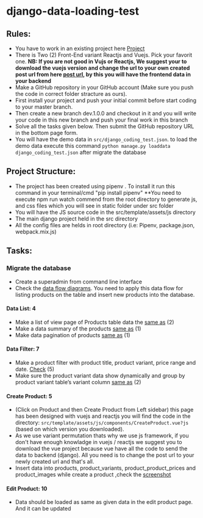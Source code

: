 # django-data-loading-test

## Rules:  

- You have to work in an existing project here [Project](https://drive.google.com/drive/folders/1kguo61I9oviPthmJ1a5DlSS2XcFQiIBW?usp=sharing)
- There is Two (2) Front-End variant Reactjs and Vuejs. Pick your favorit one.
**NB: If you are not good in Vujs or Reactjs, We suggest your to download the vuejs version and change the url to your own created post url from here [post url](https://prnt.sc/26jheo6), by this you will have the frontend data in your backend**
- Make a GitHub repository in your GitHub account  (Make sure you push the code in correct folder stracture as ours).
- First install your project and push your initial commit before start coding to your  master branch.
- Then create a new branch dev.1.0.0 and checkout in it and you will write your code  in this new branch and push your final work in this branch  
- Solve all the tasks given below. Then submit the GitHub repository URL in the bottom page form.
- You will have the demo data in `src/django_coding_test.json`. to load the demo data execute this command `python manage.py loaddata django_coding_test.json` after migrate the database


## Project Structure:

- The project has been created using pipenv . To install it run this command in your terminal/cmd "pip install pipenv"
**You need to execute npm run watch commend from the root directory to generate js, and css files which you will see in static folder under src folder
- You will have the JS source code in the src/template/assets/js directory 
- The main django project held in the src directory 
- All the config files are helds in root directory (i.e: Pipenv, package.json, webpack.mix.js)

## Tasks:  

### Migrate the database

- Create a superadmin from command line interface
- Check the [data flow diagrams](https://prnt.sc/u93yw2). You need to apply this data flow for listing products on the table and insert new products into the database.  

#### Data List: 4

- Make a list of view page of Products table data the [same as](https://prntscr.com/u944u8)                              (2)
- Make a data summary of the products [same as](https://prntscr.com/u945c2)                                              (1)  
- Make data pagination of products [same as](https://prntscr.com/u945nv)                                                 (1)

#### Data Filter: 7

- Make a product filter with product title, product variant, price range and date. [Check](https://prntscr.com/u946mf)                            (5)
- Make sure the product variant data show dynamically and group by product variant table’s variant column [same as](https://prntscr.com/u947ex)    (2)
 
#### Create Product:  5

- (Click on Product and then Create Product from Left sidebar) this page has been designed  with vuejs and reactjs you will find the code in the directory: `src/template/assets/js/components/CreateProduct.vue?js` (based on which version you downloaded).  
- As we use variant permutation thats why we use js framework, if you don't have enough knowladge in vuejs / reactjs we suggest you to download the vue project because vue have all the code to send the data to backend (django). All you need is to change the post url to your newly created url and that's all.
- Insert data into products, product_variants, product_product_prices and  product_images while create a product ,check the [screenshot](https://prntscr.com/u94u5i)
  
#### Edit Product: 10  

- Data should be loaded as same as given data in the edit product page. And it can be updated 
